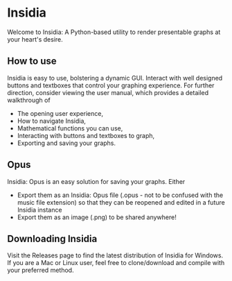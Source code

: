 # Insidia
Welcome to Insidia: A Python-based utility to render presentable graphs at your heart's desire.

## How to use
Insidia is easy to use, bolstering a dynamic GUI. Interact with well designed buttons and textboxes that control your graphing experience.
For further direction, consider viewing the user manual, which provides a detailed walkthrough of 
* The opening user experience,
* How to navigate Insidia,
* Mathematical functions you can use,
* Interacting with buttons and textboxes to graph,
* Exporting and saving your graphs.

## Opus
Insidia: Opus is an easy solution for saving your graphs. Either 
* Export them as an Insidia: Opus file (.opus - not to be confused with the music file extension) so that they can be reopened and edited in a future Insidia instance   
* Export them as an image (.png) to be shared anywhere!

## Downloading Insidia
Visit the Releases page to find the latest distribution of Insidia for Windows. If you are a Mac or Linux user, feel free to clone/download and compile with your preferred method.
